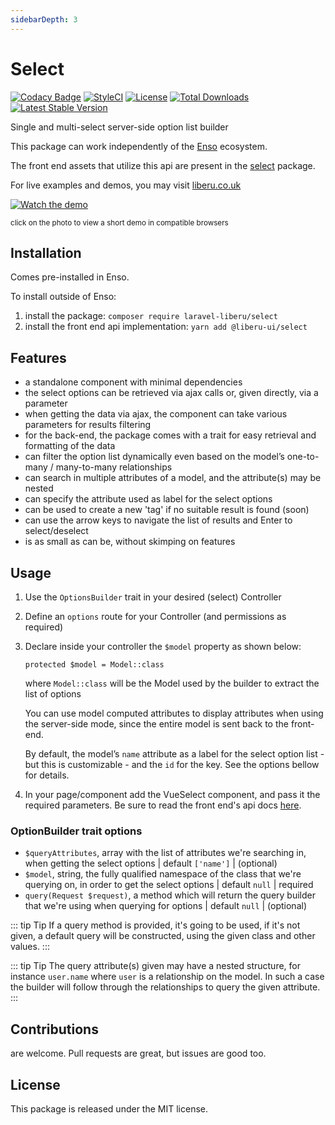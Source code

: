 ```yaml
---
sidebarDepth: 3
---
```


# Select

[![Codacy Badge](https://api.codacy.com/project/badge/Grade/c6799b0705d34fdab5cd100e7cfe6312)](https://www.codacy.com/app/laravel-liberu/select?utm_source=github.com&amp;utm_medium=referral&amp;utm_content=laravel-liberu/select&amp;utm_campaign=Badge_Grade)
[![StyleCI](https://github.styleci.io/repos/85489940/shield?branch=master)](https://github.styleci.io/repos/85489940)
[![License](https://poser.pugx.org/laravel-liberu/select/license)](https://packagist.org/packages/laravel-liberu/select)
[![Total Downloads](https://poser.pugx.org/laravel-liberu/select/downloads)](https://packagist.org/packages/laravel-liberu/select)
[![Latest Stable Version](https://poser.pugx.org/laravel-liberu/select/version)](https://packagist.org/packages/laravel-liberu/select)

Single and multi-select server-side option list builder

This package can work independently of the [Enso](https://github.com/laravel-liberu/Enso) ecosystem.

The front end assets that utilize this api are present in the [select](https://github.com/liberu-ui/select) package.

For live examples and demos, you may visit [liberu.co.uk](https://www.liberu.co.uk)

[![Watch the demo](https://laravel-liberu.github.io/select/screenshots/bulma_031.png)](https://laravel-liberu.github.io/select/videos/bulma_demo_01.mp4)

<sup>click on the photo to view a short demo in compatible browsers</sup>

## Installation

Comes pre-installed in Enso.

To install outside of Enso:

1. install the package: `composer require laravel-liberu/select`
2. install the front end api implementation: `yarn add @liberu-ui/select`

## Features

- a standalone component with minimal dependencies
- the select options can be retrieved via ajax calls or, given directly, via a parameter
- when getting the data via ajax, the component can take various parameters for results filtering
- for the back-end, the package comes with a trait for easy retrieval and formatting of the data 
- can filter the option list dynamically even based on the model’s one-to-many / many-to-many relationships
- can search in multiple attributes of a model, and the attribute(s) may be nested
- can specify the attribute used as label for the select options
- can be used to create a new 'tag' if no suitable result is found (soon)
- can use the arrow keys to navigate the list of results and Enter to select/deselect 
- is as small as can be, without skimping on features

## Usage

1. Use the `OptionsBuilder` trait in your desired (select) Controller

2. Define an `options` route for your Controller (and permissions as required)

3. Declare inside your controller the `$model` property as shown below:
	
	`protected $model = Model::class`
	
	where `Model::class` will be the Model used by the builder to extract the list of options
	
	You can use model computed attributes to display attributes when using the server-side mode, 
    since the entire model is sent back to the front-end.
	
	By default, the model’s `name` attribute as a label for the select option list - but this is customizable - and the `id` for the key. 
	See the options bellow for details. 
	
5. In your page/component add the VueSelect component, and pass it the required parameters. Be sure to read the 
front end's api docs [here](https://docs.liberu.co.uk/frontend/select.html).

### OptionBuilder trait options

- `$queryAttributes`, array with the list of attributes we're searching in, when getting the select options | default `['name']` | (optional)
- `$model`, string, the fully qualified namespace of the class that we're querying on, in order to get the select options | default `null` | required
- `query(Request $request)`, a method which will return the query builder that we're using when querying for options | default `null` | (optional)

::: tip Tip
If a query method is provided, it's going to be used, if it's not given, a default query will be constructed, using the given class and other values.
:::

::: tip Tip
The query attribute(s) given may have a nested structure, for instance `user.name` where `user` is a relationship on the model. 
In such a case the builder will follow through the relationships to query the given attribute.
:::

## Contributions

are welcome. Pull requests are great, but issues are good too.

## License

This package is released under the MIT license.
